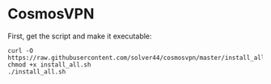 # CosmosVPN

First, get the script and make it executable:
```
curl -O https://raw.githubusercontent.com/solver44/cosmosvpn/master/install_all.sh
chmod +x install_all.sh
./install_all.sh
```
